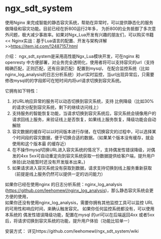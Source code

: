 # ngx_sdt_system
使用Nginx 来完成智能的静态容灾系统，帮助在异常时，可以提供静态化的服务做降级和容灾功能。目前已经在折800运行2年多，
为折800的业务抵御了多次意外问题，极大减少事故率。如果对Ngx_Lua开发有兴趣的朋友们，可以购买书籍 << Nginx实战：基于Lua语言的配置、开发与架构详解 >>https://item.jd.com/12487157.html

介绍：
   ngx_sdt_system是采用高性能Ngx_Lua模块开发，可在nginx 和openresty 中方便部署，对业务完全透明化，使用者将可以支持容灾的url（支持精确匹配，正则匹配，还有目录匹配）配置到mysql，
   在配合监控系统（比如nginx_log_analysis的日志分析系统）对url实时监控，当url出现异常后，只需要修改mysql的的字段即可在短时间内将url请求切换到容灾系统。
 
   它拥有如下特性：
   1. 对URL响应异常的服务可以动态切换到容灾系统，支持 比例降级（比如30%的请求分配到容灾系统，剩下的继续访问线上）
   2. 支持服务的智能恢复功能，当请求切换到容灾系统后，容灾系统会镜像用户的请求回线上服务，来验证线上是否恢复，如果线上服务恢复，降级功能会自动解除
   3. 容灾数据的缓存可以以时间版本进行存储，在切换容灾的过程中，可以选择某个时间段的容灾数据，便于切换合适的数据。（如果某个版本没有缓存，就会使用和这个版本最
   的缓存近）
   4. 在不操作mysql切换URL进入容灾系统的情况下，支持偶发性错误降级，对偶发的4xx 5xx可自动重定向到容灾系统获取一份数据提供给客户端，提升用户体验(此功能暂时还没有开发版本出来。)
   5. 如果请求进入容灾系统没有获取到数据，请求支持切换到线上服务重新获取（前提是线上服务仍然可以提供一定的访问能力）

   如果你已经在使用nginx 的日志分析系统：nginx_log_analysis (https://github.com/leehomewl/nginx_log_analysis)，那么静态容灾系统会更方便的使用，  
如果你还没有使用nginx_log_analysis，需要你拥有其他监控工具可以监控 URL的可用性和响应时间，来确认触发容灾。
   如果你任何监控系统都没有，可以使用本系统的 偶发性错误降级功能，配置在mysql 的url可以在后端返回4xx 或者5xx 后，将请求切换到容灾系统的功能，提升用户体验（功能比较单一）
 

安装方式：
  详见https://github.com/leehomewl/ngx_sdt_system/wiki
  
  

